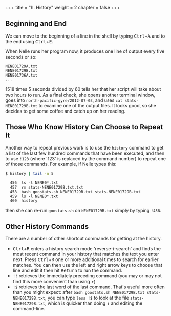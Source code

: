 +++
title = "h. History"
weight = 2
chapter = false
+++

## Beginning and End

We can move to the beginning of a line in the shell by typing <kbd>Ctrl</kbd>+<kbd>A</kbd>
and to the end using <kbd>Ctrl</kbd>+<kbd>E</kbd>.

When Nelle runs her program now, it produces one line of output every five seconds or so:

~~~
NENE01729A.txt
NENE01729B.txt
NENE01736A.txt
...
~~~

1518 times 5 seconds divided by 60 tells her that her script will take about two hours to run.
As a final check, she opens another terminal window, goes into `north-pacific-gyre/2012-07-03`,
and uses `cat stats-NENE01729B.txt` to examine one of the output files. It looks good,
so she decides to get some coffee and catch up on her reading.

## Those Who Know History Can Choose to Repeat It

Another way to repeat previous work is to use the `history` command to
get a list of the last few hundred commands that have been executed, and
then to use `!123` (where '123' is replaced by the command number) to
repeat one of those commands. For example, if Nelle types this:

```Bash
$ history | tail -n 5
```

~~~
  456  ls -l NENE0*.txt
  457  rm stats-NENE01729B.txt.txt
  458  bash goostats.sh NENE01729B.txt stats-NENE01729B.txt
  459  ls -l NENE0*.txt
  460  history
~~~

then she can re-run `goostats.sh` on `NENE01729B.txt` simply by typing `!458`.


## Other History Commands

There are a number of other shortcut commands for getting at the history.

- <kbd>Ctrl</kbd>+<kbd>R</kbd> enters a history search mode 'reverse-i-search' and finds the
most recent command in your history that matches the text you enter next.
Press <kbd>Ctrl</kbd>+<kbd>R</kbd> one or more additional times to search for earlier matches.
You can then use the left and right arrow keys to choose that line and edit
it then hit <kbd>Return</kbd> to run the command.
- `!!` retrieves the immediately preceding command
(you may or may not find this more convenient than using <kbd>↑</kbd>)
- `!$` retrieves the last word of the last command.
That's useful more often than you might expect: after
`bash goostats.sh NENE01729B.txt stats-NENE01729B.txt`, you can type
`less !$` to look at the file `stats-NENE01729B.txt`, which is
quicker than doing <kbd>↑</kbd> and editing the command-line.

